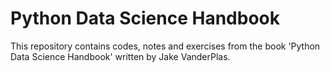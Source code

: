 # Python Data Science Handbook

This repository contains codes, notes and exercises from the book 'Python Data Science Handbook' written by Jake VanderPlas.
